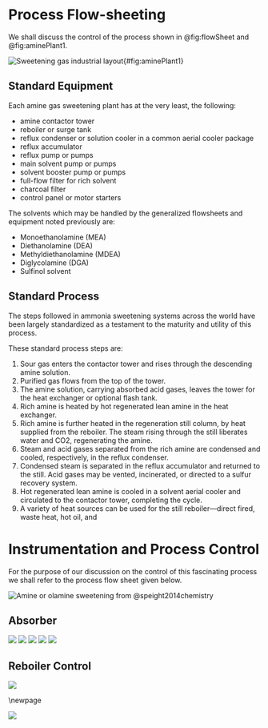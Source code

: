 # Process Flow-sheeting

We shall discuss the control of the process shown in @fig:flowSheet and @fig:aminePlant1.


![Sweetening gas industrial layout](img/aminePlant.png){#fig:aminePlant1}

## Standard Equipment

Each amine gas sweetening plant has at the very least, the following:

* amine contactor tower
* reboiler or surge tank
* reflux condenser or solution cooler in a common aerial cooler package
* reflux accumulator
* reflux pump or pumps
* main solvent pump or pumps
* solvent booster pump or pumps
* full-flow filter for rich solvent
* charcoal filter
* control panel or motor starters

The solvents which may be handled by the generalized flowsheets and equipment
noted previously are:

* Monoethanolamine (MEA)
* Diethanolamine (DEA)
* Methyldiethanolamine (MDEA)
* Diglycolamine (DGA)
* Sulfinol solvent

## Standard Process
The steps followed in ammonia sweetening systems across the world have been
largely standardized as a testament to the maturity and utility of this process.

These standard process steps are:

1. Sour gas enters the contactor tower and rises through the descending amine solution.
2. Purified gas flows from the top of the tower.
3. The amine solution, carrying absorbed acid gases, leaves the tower for the
heat exchanger or optional flash tank.
4. Rich amine is heated by hot regenerated lean amine in the heat exchanger.
5. Rich amine is further heated in the regeneration still column, by heat supplied from the reboiler. 
The steam rising through the still liberates water and CO2, regenerating the amine.
6. Steam and acid gases separated from the rich amine are condensed and cooled,
respectively, in the reflux condenser.
7. Condensed steam is separated in the reflux accumulator and returned to the still. Acid gases may 
be vented, incinerated, or directed to a sulfur recovery system.
8. Hot regenerated lean amine is cooled in a solvent aerial cooler and circulated to the contactor 
tower, completing the cycle.
9. A variety of heat sources can be used for the still reboiler—direct fired, waste heat, hot oil, and 

# Instrumentation and Process Control 

For the purpose of our discussion on the control of this fascinating process we
shall refer to the process flow sheet given below.

![Amine or olamine sweetening from @speight2014chemistry](img/amineProcess.png)

## Absorber 

![](img/absorberIPCOne.png)
![](img/absorberIPCTwo.png)
![](img/absorberIPCThree.png)
![](img/absorberIPCFour.png)
![](img/absorberIPCFinal.png)

## Reboiler Control

![](img/reboilerIPCOne.png)

\newpage

![](img/reboilerTwo.png)
